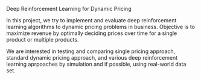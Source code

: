 Deep Reinforcement Learning for Dynamic Pricing

In this project, we try to implement and evaluate deep reinforcement
learning algorithms to dynamic pricing problems in business. Objective is
to maximize revenue by optimally deciding prices over time for a single
product or multiple products.

We are interested in testing and comparing single pricing approach,
standard dynamic pricing approach, and various deep reinforcement learning
aprpoaches by simulation and if possible, using real-world data set.

